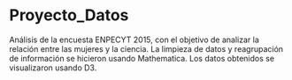 # Proyecto_Datos
Análisis de la encuesta ENPECYT 2015, con el objetivo de analizar la relación entre las mujeres y la ciencia.
La limpieza de datos y reagrupación de información se hicieron usando Mathematica.
Los datos obtenidos se visualizaron usando D3.
